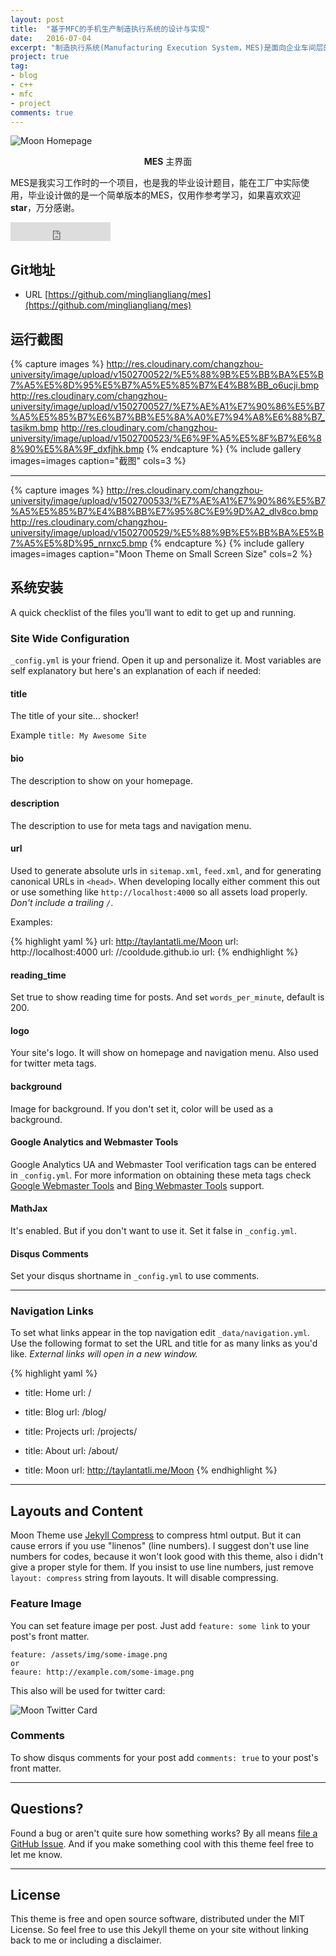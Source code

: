 ```yaml
---
layout: post
title:  "基于MFC的手机生产制造执行系统的设计与实现"
date:   2016-07-04
excerpt: "制造执行系统(Manufacturing Execution System，MES)是面向企业车间层的管理信息系统，位于计划层与控制层之间，它的主要作用是解决上层计划系统与下层控制系统之间的信息通信。企业可以通过制造执行系统获取生产实时信息、优化产能分配、提高制造效率、优化资源配置。"
project: true
tag:
- blog
- c++
- mfc
- project
comments: true
---
```


![Moon Homepage](http://res.cloudinary.com/changzhou-university/image/upload/c_scale,w_488/v1496231891/工具主界面_qr7vd0.jpg)  

<center><b>MES</b> 主界面</center>
     
MES是我实习工作时的一个项目，也是我的毕业设计题目，能在工厂中实际使用，毕业设计做的是一个简单版本的MES，仅用作参考学习，如果喜欢欢迎 **star**，万分感谢。

<iframe src="https://ghbtns.com/github-btn.html?user=mingliangliang&repo=mes&type=star&count=true&size=large" frameborder="0" scrolling="0" width="160px" height="30px"></iframe>    
      
## Git地址
* URL [https://github.com/mingliangliang/mes](https://github.com/mingliangliang/mes)

## 运行截图

{% capture images %}
	http://res.cloudinary.com/changzhou-university/image/upload/v1502700522/%E5%88%9B%E5%BB%BA%E5%B7%A5%E5%8D%95%E5%B7%A5%E5%85%B7%E4%B8%BB_o6ucji.bmp
	http://res.cloudinary.com/changzhou-university/image/upload/v1502700527/%E7%AE%A1%E7%90%86%E5%B7%A5%E5%85%B7%E6%B7%BB%E5%8A%A0%E7%94%A8%E6%88%B7_tasikm.bmp
	http://res.cloudinary.com/changzhou-university/image/upload/v1502700523/%E6%9F%A5%E5%8F%B7%E6%88%90%E5%8A%9F_dxfjhk.bmp
{% endcapture %}
{% include gallery images=images caption="截图" cols=3 %}

---

{% capture images %}
	http://res.cloudinary.com/changzhou-university/image/upload/v1502700533/%E7%AE%A1%E7%90%86%E5%B7%A5%E5%85%B7%E4%B8%BB%E7%95%8C%E9%9D%A2_dlv8co.bmp
	http://res.cloudinary.com/changzhou-university/image/upload/v1502700529/%E5%88%9B%E5%BB%BA%E5%B7%A5%E5%8D%95_nrnxc5.bmp
{% endcapture %}
{% include gallery images=images caption="Moon Theme on Small Screen Size" cols=2 %}            

## 系统安装
A quick checklist of the files you’ll want to edit to get up and running.    

### Site Wide Configuration
`_config.yml` is your friend. Open it up and personalize it. Most variables are self explanatory but here's an explanation of each if needed:

#### title

The title of your site... shocker!

Example `title: My Awesome Site`

#### bio

The description to show on your homepage.

#### description

The description to use for meta tags and navigation menu.

#### url

Used to generate absolute urls in `sitemap.xml`, `feed.xml`, and for generating canonical URLs in `<head>`. When developing locally either comment this out or use something like `http://localhost:4000` so all assets load properly. *Don't include a trailing `/`*.

Examples:

{% highlight yaml %}
url: http://taylantatli.me/Moon
url: http://localhost:4000
url: //cooldude.github.io
url:
{% endhighlight %}

#### reading_time

Set true to show reading time for posts. And set `words_per_minute`, default is 200.

#### logo
Your site's logo. It will show on homepage and navigation menu. Also used for twitter meta tags.

#### background
Image for background. If you don't set it, color will be used as a background.

#### Google Analytics and Webmaster Tools

Google Analytics UA and Webmaster Tool verification tags can be entered in `_config.yml`. For more information on obtaining these meta tags check [Google Webmaster Tools](http://support.google.com/webmasters/bin/answer.py?hl=en&answer=35179) and [Bing Webmaster Tools](https://ssl.bing.com/webmaster/configure/verify/ownership) support.

#### MathJax
It's enabled. But if you don't want to use it. Set it false in  `_config.yml`.

#### Disqus Comments
Set your disqus shortname in `_config.yml` to use comments.

---

### Navigation Links

To set what links appear in the top navigation edit `_data/navigation.yml`. Use the following format to set the URL and title for as many links as you'd like. *External links will open in a new window.*

{% highlight yaml %}
- title: Home
  url: /

- title: Blog
  url: /blog/

- title: Projects
  url: /projects/

- title: About
  url: /about/

- title: Moon
  url: http://taylantatli.me/Moon
{% endhighlight %}

---

## Layouts and Content

Moon Theme use [Jekyll Compress](https://github.com/penibelst/jekyll-compress-html) to compress html output. But it can cause errors if you use "linenos" (line numbers). I suggest don't use line numbers for codes, because it won't look good with this theme, also i didn't give a proper style for them. If you insist to use line numbers, just remove `layout: compress` string from layouts. It will disable compressing.

### Feature Image

You can set feature image per post. Just add `feature: some link` to your post's front matter.

```
feature: /assets/img/some-image.png
or
feaure: http://example.com/some-image.png
```    
 This also will be used for twitter card:

![Moon Twitter Card](https://cloud.githubusercontent.com/assets/754514/14509719/61c5751c-01d6-11e6-8c29-ce8ccad149bf.png)

### Comments
To show disqus comments for your post add `comments: true` to your post's front matter.

---

## Questions?

Found a bug or aren't quite sure how something works? By all means [file a GitHub Issue](https://github.com/TaylanTatli/Moon/issues/new). And if you make something cool with this theme feel free to let me know.

---

## License

This theme is free and open source software, distributed under the MIT License. So feel free to use this Jekyll theme on your site without linking back to me or including a disclaimer.
